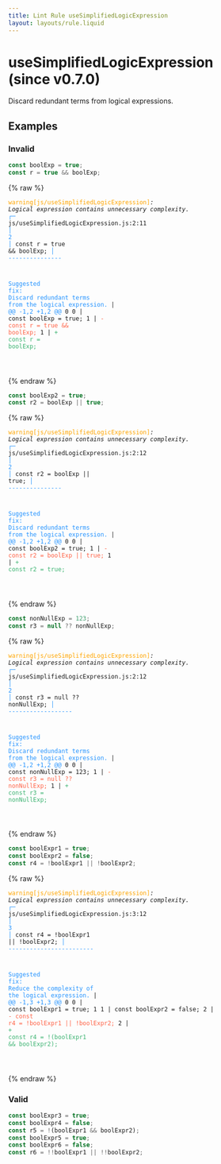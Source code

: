 ```yaml
---
title: Lint Rule useSimplifiedLogicExpression
layout: layouts/rule.liquid
---
```


# useSimplifiedLogicExpression (since v0.7.0)

Discard redundant terms from logical expressions.

## Examples

### Invalid

```jsx
const boolExp = true;
const r = true && boolExp;
```

{% raw %}<pre class="language-text"><code class="language-text"><span style="color: Orange;">warning</span><span style="color: Orange;">[</span><span style="color: Orange;">js/useSimplifiedLogicExpression</span><span style="color: Orange;">]</span><em>: </em><em>Logical expression contains unnecessary complexity.</em>
  <span style="color: rgb(38, 148, 255);">┌</span><span style="color: rgb(38, 148, 255);">─</span> js/useSimplifiedLogicExpression.js:2:11
  <span style="color: rgb(38, 148, 255);">│</span>
<span style="color: rgb(38, 148, 255);">2</span> <span style="color: rgb(38, 148, 255);">│</span> const r = true &amp;&amp; boolExp;
  <span style="color: rgb(38, 148, 255);">│</span>           <span style="color: rgb(38, 148, 255);">-</span><span style="color: rgb(38, 148, 255);">-</span><span style="color: rgb(38, 148, 255);">-</span><span style="color: rgb(38, 148, 255);">-</span><span style="color: rgb(38, 148, 255);">-</span><span style="color: rgb(38, 148, 255);">-</span><span style="color: rgb(38, 148, 255);">-</span><span style="color: rgb(38, 148, 255);">-</span><span style="color: rgb(38, 148, 255);">-</span><span style="color: rgb(38, 148, 255);">-</span><span style="color: rgb(38, 148, 255);">-</span><span style="color: rgb(38, 148, 255);">-</span><span style="color: rgb(38, 148, 255);">-</span><span style="color: rgb(38, 148, 255);">-</span><span style="color: rgb(38, 148, 255);">-</span>

<span style="color: rgb(38, 148, 255);">Suggested fix</span><span style="color: rgb(38, 148, 255);">: </span><span style="color: rgb(38, 148, 255);">Discard redundant terms from the logical expression.</span>
    | <span style="color: rgb(38, 148, 255);">@@ -1,2 +1,2 @@</span>
0 0 |   const boolExp = true;
1   | <span style="color: Tomato;">- </span><span style="color: Tomato;">const r = true &amp;&amp; boolExp;</span>
  1 | <span style="color: MediumSeaGreen;">+ </span><span style="color: MediumSeaGreen;">const r = boolExp;</span>

</code></pre>{% endraw %}

```jsx
const boolExp2 = true;
const r2 = boolExp || true;
```

{% raw %}<pre class="language-text"><code class="language-text"><span style="color: Orange;">warning</span><span style="color: Orange;">[</span><span style="color: Orange;">js/useSimplifiedLogicExpression</span><span style="color: Orange;">]</span><em>: </em><em>Logical expression contains unnecessary complexity.</em>
  <span style="color: rgb(38, 148, 255);">┌</span><span style="color: rgb(38, 148, 255);">─</span> js/useSimplifiedLogicExpression.js:2:12
  <span style="color: rgb(38, 148, 255);">│</span>
<span style="color: rgb(38, 148, 255);">2</span> <span style="color: rgb(38, 148, 255);">│</span> const r2 = boolExp || true;
  <span style="color: rgb(38, 148, 255);">│</span>            <span style="color: rgb(38, 148, 255);">-</span><span style="color: rgb(38, 148, 255);">-</span><span style="color: rgb(38, 148, 255);">-</span><span style="color: rgb(38, 148, 255);">-</span><span style="color: rgb(38, 148, 255);">-</span><span style="color: rgb(38, 148, 255);">-</span><span style="color: rgb(38, 148, 255);">-</span><span style="color: rgb(38, 148, 255);">-</span><span style="color: rgb(38, 148, 255);">-</span><span style="color: rgb(38, 148, 255);">-</span><span style="color: rgb(38, 148, 255);">-</span><span style="color: rgb(38, 148, 255);">-</span><span style="color: rgb(38, 148, 255);">-</span><span style="color: rgb(38, 148, 255);">-</span><span style="color: rgb(38, 148, 255);">-</span>

<span style="color: rgb(38, 148, 255);">Suggested fix</span><span style="color: rgb(38, 148, 255);">: </span><span style="color: rgb(38, 148, 255);">Discard redundant terms from the logical expression.</span>
    | <span style="color: rgb(38, 148, 255);">@@ -1,2 +1,2 @@</span>
0 0 |   const boolExp2 = true;
1   | <span style="color: Tomato;">- </span><span style="color: Tomato;">const r2 = boolExp || true;</span>
  1 | <span style="color: MediumSeaGreen;">+ </span><span style="color: MediumSeaGreen;">const r2 = true;</span>

</code></pre>{% endraw %}

```jsx
const nonNullExp = 123;
const r3 = null ?? nonNullExp;
```

{% raw %}<pre class="language-text"><code class="language-text"><span style="color: Orange;">warning</span><span style="color: Orange;">[</span><span style="color: Orange;">js/useSimplifiedLogicExpression</span><span style="color: Orange;">]</span><em>: </em><em>Logical expression contains unnecessary complexity.</em>
  <span style="color: rgb(38, 148, 255);">┌</span><span style="color: rgb(38, 148, 255);">─</span> js/useSimplifiedLogicExpression.js:2:12
  <span style="color: rgb(38, 148, 255);">│</span>
<span style="color: rgb(38, 148, 255);">2</span> <span style="color: rgb(38, 148, 255);">│</span> const r3 = null ?? nonNullExp;
  <span style="color: rgb(38, 148, 255);">│</span>            <span style="color: rgb(38, 148, 255);">-</span><span style="color: rgb(38, 148, 255);">-</span><span style="color: rgb(38, 148, 255);">-</span><span style="color: rgb(38, 148, 255);">-</span><span style="color: rgb(38, 148, 255);">-</span><span style="color: rgb(38, 148, 255);">-</span><span style="color: rgb(38, 148, 255);">-</span><span style="color: rgb(38, 148, 255);">-</span><span style="color: rgb(38, 148, 255);">-</span><span style="color: rgb(38, 148, 255);">-</span><span style="color: rgb(38, 148, 255);">-</span><span style="color: rgb(38, 148, 255);">-</span><span style="color: rgb(38, 148, 255);">-</span><span style="color: rgb(38, 148, 255);">-</span><span style="color: rgb(38, 148, 255);">-</span><span style="color: rgb(38, 148, 255);">-</span><span style="color: rgb(38, 148, 255);">-</span><span style="color: rgb(38, 148, 255);">-</span>

<span style="color: rgb(38, 148, 255);">Suggested fix</span><span style="color: rgb(38, 148, 255);">: </span><span style="color: rgb(38, 148, 255);">Discard redundant terms from the logical expression.</span>
    | <span style="color: rgb(38, 148, 255);">@@ -1,2 +1,2 @@</span>
0 0 |   const nonNullExp = 123;
1   | <span style="color: Tomato;">- </span><span style="color: Tomato;">const r3 = null ?? nonNullExp;</span>
  1 | <span style="color: MediumSeaGreen;">+ </span><span style="color: MediumSeaGreen;">const r3 = nonNullExp;</span>

</code></pre>{% endraw %}

```jsx
const boolExpr1 = true;
const boolExpr2 = false;
const r4 = !boolExpr1 || !boolExpr2;
```

{% raw %}<pre class="language-text"><code class="language-text"><span style="color: Orange;">warning</span><span style="color: Orange;">[</span><span style="color: Orange;">js/useSimplifiedLogicExpression</span><span style="color: Orange;">]</span><em>: </em><em>Logical expression contains unnecessary complexity.</em>
  <span style="color: rgb(38, 148, 255);">┌</span><span style="color: rgb(38, 148, 255);">─</span> js/useSimplifiedLogicExpression.js:3:12
  <span style="color: rgb(38, 148, 255);">│</span>
<span style="color: rgb(38, 148, 255);">3</span> <span style="color: rgb(38, 148, 255);">│</span> const r4 = !boolExpr1 || !boolExpr2;
  <span style="color: rgb(38, 148, 255);">│</span>            <span style="color: rgb(38, 148, 255);">-</span><span style="color: rgb(38, 148, 255);">-</span><span style="color: rgb(38, 148, 255);">-</span><span style="color: rgb(38, 148, 255);">-</span><span style="color: rgb(38, 148, 255);">-</span><span style="color: rgb(38, 148, 255);">-</span><span style="color: rgb(38, 148, 255);">-</span><span style="color: rgb(38, 148, 255);">-</span><span style="color: rgb(38, 148, 255);">-</span><span style="color: rgb(38, 148, 255);">-</span><span style="color: rgb(38, 148, 255);">-</span><span style="color: rgb(38, 148, 255);">-</span><span style="color: rgb(38, 148, 255);">-</span><span style="color: rgb(38, 148, 255);">-</span><span style="color: rgb(38, 148, 255);">-</span><span style="color: rgb(38, 148, 255);">-</span><span style="color: rgb(38, 148, 255);">-</span><span style="color: rgb(38, 148, 255);">-</span><span style="color: rgb(38, 148, 255);">-</span><span style="color: rgb(38, 148, 255);">-</span><span style="color: rgb(38, 148, 255);">-</span><span style="color: rgb(38, 148, 255);">-</span><span style="color: rgb(38, 148, 255);">-</span><span style="color: rgb(38, 148, 255);">-</span>

<span style="color: rgb(38, 148, 255);">Suggested fix</span><span style="color: rgb(38, 148, 255);">: </span><span style="color: rgb(38, 148, 255);">Reduce the complexity of the logical expression.</span>
    | <span style="color: rgb(38, 148, 255);">@@ -1,3 +1,3 @@</span>
0 0 |   const boolExpr1 = true;
1 1 |   const boolExpr2 = false;
2   | <span style="color: Tomato;">- </span><span style="color: Tomato;">const r4 = !boolExpr1 || !boolExpr2;</span>
  2 | <span style="color: MediumSeaGreen;">+ </span><span style="color: MediumSeaGreen;">const r4 = !(boolExpr1 &amp;&amp; boolExpr2);</span>

</code></pre>{% endraw %}

### Valid

```jsx
const boolExpr3 = true;
const boolExpr4 = false;
const r5 = !(boolExpr1 && boolExpr2);
const boolExpr5 = true;
const boolExpr6 = false;
const r6 = !!boolExpr1 || !!boolExpr2;
```

